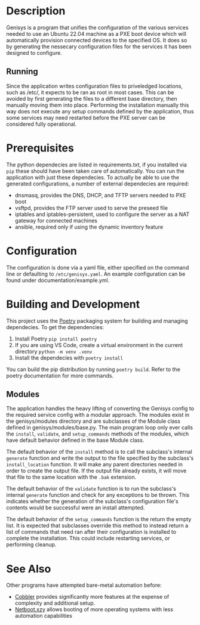 # Description

Genisys is a program that unifies the configuration of the various services needed to use an Ubuntu 22.04 machine as a PXE boot device which will automatically provision connected devices to the specified OS. It does so by generating the nessecary configuration files for the services it has been designed to configure.

## Running

Since the application writes configuration files to priveledged locations, such as /etc/, it expects to be ran as root in most cases. This can be avoided by first generating the files to a different base directory, then manually moving them into place. Performing the installation manually this way does not execute any setup commands defined by the application, thus some services may need restarted before the PXE server can be considered fully operational.

# Prerequisites

The python dependecies are listed in requirements.txt, if you installed via `pip` these should have been taken care of automatically. You can run the application with just these dependecies. To actually be able to use the generated configurations, a number of external dependecies are required:

- dnsmasq, provides the DNS, DHCP, and TFTP servers needed to PXE boot
- vsftpd, provides the FTP server used to serve the preseed file
- iptables and iptables-persistent, used to configure the server as a NAT gateway for connected machines
- ansible, required only if using the dynamic inventory feature

# Configuration

The configuration is done via a yaml file, either specified on the command line or defaulting to `/etc/genisys.yaml`. An example configuration can be found under documentation/example.yml.

# Building and Development

This project uses the [Poetry](https://python-poetry.org/) packaging system for building and managing dependecies. To get the dependencies:

1. Install Poetry `pip install poetry`
2. If you are using VS Code, create a virtual environment in the current directory `python -m venv .venv`
3. Install the dependecies with `poetry install`

You can build the pip distribution by running `poetry build`. Refer to the poetry documentation for more commands.

## Modules

The application handles the heavy lifting of converting the Genisys config to the required service config with a modular approach. The modules exist in the genisys/modules directory and are subclasses of the Module class defined in genisys/modules/base.py. The main program loop only ever calls the `install`, `validate`, and `setup_commands` methods of the modules, which have default behavior defined in the base Module class.

The default behavior of the `install` method is to call the subclass's internal `generate` function and write the output to the file specified by the subclass's `install_location` function. It will make any parent directories needed in order to create the output file. If the output file already exists, it will move that file to the same location with the `.bak` extension.

The default behavior of the `validate` function is to run the subclass's internal `generate` function and check for any exceptions to be thrown. This indicates whether the generation of the subclass's configuration file's contents would be successful were an install attempted.

The default behavior of the `setup_commands` function is the return the empty list. It is expected that subclasses override this method to instead return a list of commands that need ran after their configuration is installed to complete the installation. This could include restarting services, or performing cleanup.

# See Also

Other programs have attempted bare-metal automation before:

- [Cobbler](https://cobbler.github.io/) provides significantly more features at the expense of complexity and additional setup.
- [Netboot.xzy](https://netboot.xyz/) allows booting of more operating systems with less automation capabilities

